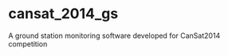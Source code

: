 cansat_2014_gs
==============

A ground station monitoring software developed for CanSat2014 competition
